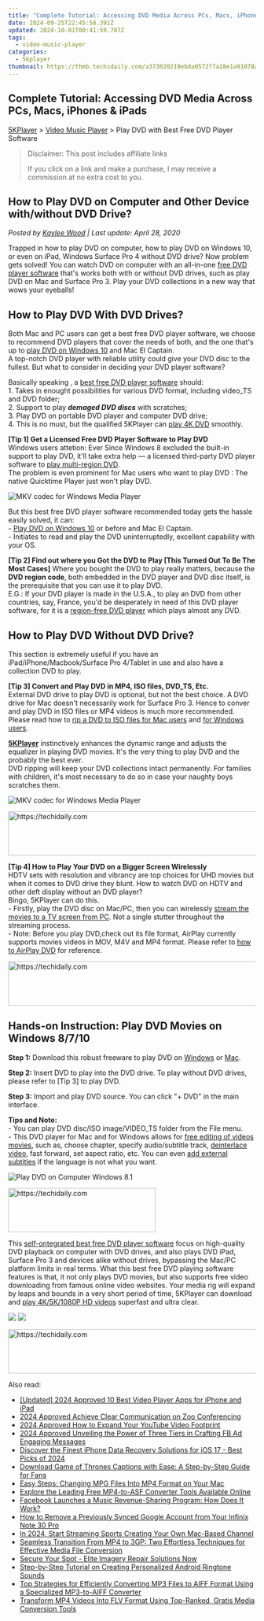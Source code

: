 ```yaml
---
title: "Complete Tutorial: Accessing DVD Media Across PCs, Macs, iPhones & iPads"
date: 2024-09-25T22:45:58.391Z
updated: 2024-10-01T00:41:59.787Z
tags:
  - video-music-player
categories:
  - 5kplayer
thumbnail: https://thmb.techidaily.com/a373020219ebda0572f7a28e1a91078afa265ccbfaa3c10d775518f24a91fa17.jpg
---
```


## Complete Tutorial: Accessing DVD Media Across PCs, Macs, iPhones & iPads

[5KPlayer](https://tools.techidaily.com/5kplayer/products/) \> [Video Music Player](https://tools.techidaily.com/5kplayer/video-music-player/) \> Play DVD with Best Free DVD Player Software

>  Disclaimer: This post includes affiliate links
>
>  If you click on a link and make a purchase, I may receive a commission at no extra cost to you.
>

## How to Play DVD on Computer and Other Device with/without DVD Drive?

 _Posted by [Kaylee Wood](https://www.quora.com/profile/Amanda-Hu-21) | Last update: April 28, 2020_

Trapped in how to play DVD on computer, how to play DVD on Windows 10, or even on iPad, Windows Surface Pro 4 without DVD drive? Now problem gets solved! You can watch DVD on computer with an all-in-one [free DVD player software](https://tools.techidaily.com/5kplayer/video-music-player/) that's works both with or without DVD drives, such as play DVD on Mac and Surface Pro 3\. Play your DVD collections in a new way that wows your eyeballs!

## How to Play DVD With DVD Drives?

Both Mac and PC users can get a best free DVD player software, we choose to recommend DVD players that cover the needs of both, and the one that's up to [play DVD on Windows 10](https://tools.techidaily.com/5kplayer/video-music-player/) and Mac El Captain.  
 A top-notch DVD player with reliable utility could give your DVD disc to the fullest. But what to consider in deciding your DVD player software?

Basically speaking , a [best free DVD player software](https://tools.techidaily.com/5kplayer/products/) should:  
1\. Takes in enought possibilities for various DVD format, including video\_TS and DVD folder;  
2\. Support to play _**demaged DVD discs**_ with scratches;  
3\. Play DVD on portable DVD player and computer DVD drive;  
4\. This is no must, but the qualified 5KPlayer can [play 4K DVD](https://tools.techidaily.com/5kplayer/video-music-player/) smoothly.

**\[Tip 1\] Get a Licensed Free DVD Player Software to Play DVD**  
Windows users attetion: Ever Since Windows 8 excluded the built-in support to play DVD, it'll take extra help — a licensed third-party DVD player software to [play multi-region DVD](https://tools.techidaily.com/5kplayer/video-music-player/).   
The problem is even prominent for Mac users who want to play DVD : The native Quicktime Player just won't play DVD.

![MKV codec for Windows Media Player](https://www.5kplayer.com/video-music-player/img/5kp-watch-disney-movies-zjy.jpg)

But this best free DVD player software recommended today gets the hassle easily solved, it can:  
\- [Play DVD on Windows 10](https://tools.techidaily.com/5kplayer/video-music-player/) or before and Mac El Captain.  
\- Initiates to read and play the DVD uninterruptedly, excellent capability with your OS.

**\[Tip 2\] Find out where you Got the DVD to Play \[This Turned Out To Be The Most Cases\]** 
Where you bought the DVD to play really matters, because the **DVD region code**, both embedded in the DVD player and DVD disc itself, is the prerequisite that you can use it to play DVD.  
 E.G.: If your DVD player is made in the U.S.A., to play an DVD from other countries, say, France, you'd be desperately in need of this DVD player software, for it is a [region-free DVD player](https://tools.techidaily.com/5kplayer/video-music-player/) which plays almost any DVD.

## How to Play DVD Without DVD Drive?

This section is extremely useful if you have an iPad/iPhone/Macbook/Surface Pro 4/Tablet in use and also have a collection DVD to play.

**\[Tip 3\] Convert and Play DVD in MP4, ISO files, DVD\_TS, Etc.**  
External DVD drive to play DVD is optional, but not the best choice. A DVD drive for Mac doesn't necessarily work for Surface Pro 3\. Hence to conver and play DVD in ISO files or MP4 videos is much more recommended. Please read how to [rip a DVD to ISO files for Mac users](https://tools.techidaily.com/macxdvd/products/) and [for Windows users](https://tools.techidaily.com/winxdvd/products/).

[**5KPlayer**](https://tools.techidaily.com/5kplayer/products/) instinctively enhances the dynamic range and adjusts the equalizer in playing DVD movies. It's the very thing to play DVD and the probably the best ever.  
DVD ripping will keep your DVD collections intact permanently. For families with children, it's most necessary to do so in case your naughty boys scratches them.

![MKV codec for Windows Media Player](https://www.5kplayer.com/video-music-player/../airplay/img/airplay-pc-to-apple-tv-2.png)

<!-- affiliate ads begin -->
<a href="https://aligracehair.sjv.io/c/5597632/1997635/19272" target="_top" id="1997635">
  <img src="//a.impactradius-go.com/display-ad/19272-1997635" border="0" alt="https://techidaily.com" width="728" height="90"/>
</a>
<img height="0" width="0" src="https://aligracehair.sjv.io/i/5597632/1997635/19272" style="position:absolute;visibility:hidden;" border="0" />
<!-- affiliate ads end -->

**\[Tip 4\] How to Play Your DVD on a Bigger Screen Wirelessly**  
HDTV sets with resolution and vibrancy are top choices for UHD movies but when it comes to DVD drive they blunt. How to watch DVD on HDTV and other deft display without an DVD player?  
Bingo, 5KPlayer can do this.  
 \- Firstly, play the DVD disc on Mac/PC, then you can wirelessly [stream the movies to a TV screen from PC](https://tools.techidaily.com/5kplayer/airplay/). Not a single stutter throughout the streaming process.  
\- Note: Before you play DVD,check out its file format, AirPlay currently supports movies videos in MOV, M4V and MP4 format. Please refer to [how to AirPlay DVD](https://tools.techidaily.com/5kplayer/airplay/) for reference. 

<!-- affiliate ads begin -->
<a href="https://appsumo.8odi.net/c/5597632/2049379/7443" target="_top" id="2049379">
  <img src="//a.impactradius-go.com/display-ad/7443-2049379" border="0" alt="https://techidaily.com" width="728" height="90"/>
</a>
<img height="0" width="0" src="https://appsumo.8odi.net/i/5597632/2049379/7443" style="position:absolute;visibility:hidden;" border="0" />
<!-- affiliate ads end -->

## Hands-on Instruction: Play DVD Movies on Windows 8/7/10

**Step 1:** Download this robust freeware to play DVD on [Windows](https://tools.techidaily.com/5kplayer/products/) or [Mac](https://tools.techidaily.com/5kplayer/products/).

**Step 2:** Insert DVD to play into the DVD drive. To play without DVD drives, please refer to \[Tip 3\] to play DVD.

**Step 3:** Import and play DVD source. You can click "+ DVD" in the main interface.

**Tips and Note:**   
 \- You can play DVD disc/ISO image/VIDEO\_TS folder from the File menu.  
 \- This DVD player for Mac and for Windows allows for [free editing of videos movies](https://tools.techidaily.com/5kplayer/video-music-player/), such as, choose chapter, specify audio/subtitle track, [deinterlace video](https://tools.techidaily.com/5kplayer/video-music-player/), fast forward, set aspect ratio, etc. You can even [add external subtitles](https://tools.techidaily.com/5kplayer/video-music-player/) if the language is not what you want.

![Play DVD on Computer Windows 8.1](https://www.5kplayer.com/video-music-player/img/dvd-player.jpg) 

<!-- affiliate ads begin -->
<a href="https://aligracehair.sjv.io/c/5597632/1948876/19272" target="_top" id="1948876">
  <img src="//a.impactradius-go.com/display-ad/19272-1948876" border="0" alt="https://techidaily.com" width="300" height="90"/>
</a>
<img height="0" width="0" src="https://aligracehair.sjv.io/i/5597632/1948876/19272" style="position:absolute;visibility:hidden;" border="0" />
<!-- affiliate ads end -->

This [self-ontegrated best free DVD player software](https://tools.techidaily.com/5kplayer/video-music-player/) focus on high-quality DVD playback on computer with DVD drives, and also plays DVD iPad, Surface Pro 3 and devices alike without drives, bypassing the Mac/PC platform limits in real terms. What this best free DVD playing software features is that, it not only plays DVD movies, but also supports free video downloading from famous online video websites. Your media rig will expand by leaps and bounds in a very short period of time, 5KPlayer can download and [play 4K/5K/1080P HD videos](https://tools.techidaily.com/5kplayer/video-music-player/) superfast and ultra clear. 

[![](https://www.5kplayer.com/video-music-player/../button/freedownwhitewin.png)](https://tools.techidaily.com/5kplayer/products/) [![](https://www.5kplayer.com/video-music-player/../button/freedownbackmac.png)](https://tools.techidaily.com/5kplayer/products/)

<!-- affiliate ads begin -->
<a href="https://appsumo.8odi.net/c/5597632/2123735/7443" target="_top" id="2123735">
  <img src="//a.impactradius-go.com/display-ad/7443-2123735" border="0" alt="https://techidaily.com" width="600" height="90"/>
</a>
<img height="0" width="0" src="https://appsumo.8odi.net/i/5597632/2123735/7443" style="position:absolute;visibility:hidden;" border="0" />
<!-- affiliate ads end -->

<ins class="adsbygoogle"
     style="display:block"
     data-ad-format="autorelaxed"
     data-ad-client="ca-pub-7571918770474297"
     data-ad-slot="1223367746"></ins>

<ins class="adsbygoogle"
     style="display:block"
     data-ad-client="ca-pub-7571918770474297"
     data-ad-slot="8358498916"
     data-ad-format="auto"
     data-full-width-responsive="true"></ins>

<span class="atpl-alsoreadstyle">Also read:</span>
<div><ul>
<li><a href="https://fox-friendly.techidaily.com/updated-2024-approved-10-best-video-player-apps-for-iphone-and-ipad/"><u>[Updated] 2024 Approved 10 Best Video Player Apps for iPhone and iPad</u></a></li>
<li><a href="https://extra-lessons.techidaily.com/2024-approved-achieve-clear-communication-on-zoo-conferencing/"><u>2024 Approved Achieve Clear Communication on Zoo Conferencing</u></a></li>
<li><a href="https://some-techniques.techidaily.com/2024-approved-how-to-expand-your-youtube-video-footprint/"><u>2024 Approved How to Expand Your YouTube Video Footprint</u></a></li>
<li><a href="https://facebook-video-recording.techidaily.com/2024-approved-unveiling-the-power-of-three-tiers-in-crafting-fb-ad-engaging-messages/"><u>2024 Approved Unveiling the Power of Three Tiers in Crafting FB Ad Engaging Messages</u></a></li>
<li><a href="https://data-safeguard.techidaily.com/discover-the-finest-iphone-data-recovery-solutions-for-ios-17-best-picks-of-2024/"><u>Discover the Finest iPhone Data Recovery Solutions for iOS 17 - Best Picks of 2024</u></a></li>
<li><a href="https://media-tips.techidaily.com/download-game-of-thrones-captions-with-ease-a-step-by-step-guide-for-fans/"><u>Download Game of Thrones Captions with Ease: A Step-by-Step Guide for Fans</u></a></li>
<li><a href="https://media-tips.techidaily.com/easy-steps-changing-mpg-files-into-mp4-format-on-your-mac/"><u>Easy Steps: Changing MPG Files Into MP4 Format on Your Mac</u></a></li>
<li><a href="https://media-tips.techidaily.com/explore-the-leading-free-mp4-to-asf-converter-tools-available-online/"><u>Explore the Leading Free MP4-to-ASF Converter Tools Available Online</u></a></li>
<li><a href="https://facebook.techidaily.com/facebook-launches-a-music-revenue-sharing-program-how-does-it-work/"><u>Facebook Launches a Music Revenue-Sharing Program: How Does It Work?</u></a></li>
<li><a href="https://unlock-android.techidaily.com/how-to-remove-a-previously-synced-google-account-from-your-infinix-note-30-pro-by-drfone-android/"><u>How to Remove a Previously Synced Google Account from Your Infinix Note 30 Pro</u></a></li>
<li><a href="https://youtube-data.techidaily.com/24-start-streaming-sports-creating-your-own-mac-based-channel/"><u>In 2024, Start Streaming Sports Creating Your Own Mac-Based Channel</u></a></li>
<li><a href="https://media-tips.techidaily.com/seamless-transition-from-mp4-to-3gp-two-effortless-techniques-for-effective-media-file-conversion/"><u>Seamless Transition From MP4 to 3GP: Two Effortless Techniques for Effective Media File Conversion</u></a></li>
<li><a href="https://data-safeguard.techidaily.com/secure-your-spot-elite-imagery-repair-solutions-now/"><u>Secure Your Spot - Elite Imagery Repair Solutions Now</u></a></li>
<li><a href="https://media-tips.techidaily.com/step-by-step-tutorial-on-creating-personalized-android-ringtone-sounds/"><u>Step-by-Step Tutorial on Creating Personalized Android Ringtone Sounds</u></a></li>
<li><a href="https://media-tips.techidaily.com/top-strategies-for-efficiently-converting-mp3-files-to-aiff-format-using-a-specialized-mp3-to-aiff-converter/"><u>Top Strategies for Efficiently Converting MP3 Files to AIFF Format Using a Specialized MP3-to-AIFF Converter</u></a></li>
<li><a href="https://media-tips.techidaily.com/transform-mp4-videos-into-flv-format-using-top-ranked-gratis-media-conversion-tools/"><u>Transform MP4 Videos Into FLV Format Using Top-Ranked, Gratis Media Conversion Tools</u></a></li>
</ul></div>

